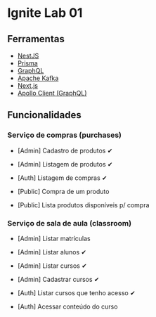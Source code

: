 # Ignite Lab 01

## Ferramentas

- [NestJS](https://nestjs.com/)
- [Prisma](https://prisma.io/)
- [GraphQL](https://graphql.org)
- [Apache Kafka](https://kafka.apache.org/)
- [Next.js](https://nextjs.org/)
- [Apollo Client (GraphQL)](https://www.apollographql.com/apollo-federation/)

## Funcionalidades

### Serviço de compras (purchases)

- [Admin] Cadastro de produtos ✔

- [Admin] Listagem de produtos ✔

- [Auth] Listagem de compras ✔

- [Public] Compra de um produto

- [Public] Lista produtos disponíveis p/ compra

### Serviço de sala de aula (classroom)

- [Admin] Listar matrículas

- [Admin] Listar alunos ✔

- [Admin] Listar cursos ✔

- [Admin] Cadastrar cursos ✔

- [Auth] Listar cursos que tenho acesso ✔

- [Auth] Acessar conteúdo do curso